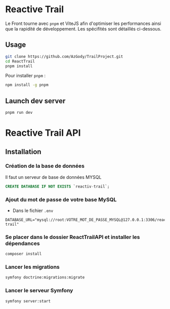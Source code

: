 # Reactive Trail
Le Front tourne avec <code>pnpm</code> et ViteJS afin d'optimiser les performances ainsi que la rapidité de développement.
Les spécifités sont détaillés ci-dessous.

## Usage

```bash
git clone https://github.com/AzGody/TrailProject.git
cd ReactTrail
pnpm install
```
Pour installer <code>pnpm</code> :
```bash
npm install -g pnpm
```

## Launch dev server

```bash
pnpm run dev
```

# Reactive Trail API

## Installation

### Création de la base de données

Il faut un serveur de base de données MYSQL

```sql
CREATE DATABASE IF NOT EXISTS `reactiv-trail`;
```

### Ajout du mot de passe de votre base MySQL

- Dans le fichier `.env`

```dotenv
DATABASE_URL="mysql://root:VOTRE_MOT_DE_PASSE_MYSQL@127.0.0.1:3306/reactiv-trail"
```

### Se placer dans le dossier ReactTrailAPI et installer les dépendances

```bash
composer install
```

### Lancer les migrations

```bash
symfony doctrine:migrations:migrate
```

### Lancer le serveur Symfony

```bash
symfony server:start
```

